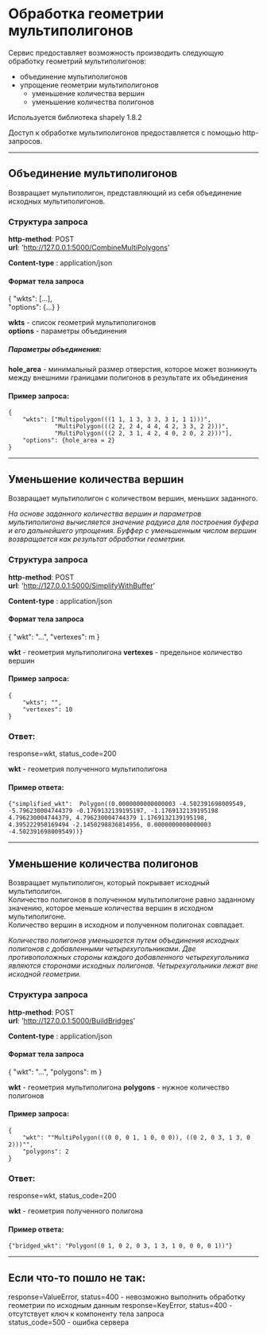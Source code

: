 # Обработка геометрии мультиполигонов

Сервис предоставляет возможность производить следующую обработку геометрий мультиполигонов:
  * объединение мультиполигонов
  * упрощение геометрии мультиполигонов
    * уменьшение количества вершин
    * уменьшение количества полигонов

Используется библиотека shapely 1.8.2

Доступ к обработке мультиполигонов предоставляется с помощью http-запросов.

---

## Объединение мультиполигонов

Возвращает мультиполигон, представляющий из себя объединение исходных мультиполигонов.


### Структура запроса

**http-method**: POST  
**url**: 'http://127.0.0.1:5000/CombineMultiPolygons'  

**Content-type** : application/json  


#### Формат тела запроса

{
  "wkts": \[...\],  
  "options": {...}
}

**wkts** - список геометрий мультиполигонов  
**options** - параметры объединения  


##### Параметры объединения:

**hole_area** - минимальный размер отверстия, которое может возникнуть между внешними границами полигонов в результате их объединения


#### Пример запроса:

    { 
		"wkts": ["Multipolygon(((1 1, 1 3, 3 3, 3 1, 1 1)))",
				 "MultiPolygon(((2 2, 2 4, 4 4, 4 2, 3 3, 2 2)))",
				 "MultiPolygon(((2 2, 3 1, 4 2, 4 0, 2 0, 2 2)))"],
		"options": {hole_area = 2}
    }

---

## Уменьшение количества вершин

Возвращает мультиполигон с количеством вершин, меньших заданного.

*На основе заданного количества вершин и параметров мультиполигона вычисляется значение радуиса для построения буфера и его дальнейшего упрощения. Буффер с уменьшенным числом вершин возвращается как результат обработки геометрии.*

### Структура запроса

**http-method**: POST  
**url**: 'http://127.0.0.1:5000/SimplifyWithBuffer'  

**Content-type** : application/json  


#### Формат тела запроса

{
  "wkt": "...",
  "vertexes": m
}

**wkt** - геометрия мультиполигона 
**vertexes** - предельное количество вершин


#### Пример запроса:

    { 
        "wkts": "",
        "vertexes": 10
    }


### Ответ:

response=wkt, status_code=200

**wkt** - геометрия полученного мультиполигона


#### Пример ответа:

	{"simplified_wkt":  Polygon((0.0000000000000003 -4.502391698009549, -5.796230004744379 -0.1769132139195197, -1.1769132139195198 4.796230004744379, 4.796230004744379 1.1769132139195198, 4.395222950169494 -2.1450298836814956, 0.0000000000000003 -4.502391698009549))}  

---

## Уменьшение количества полигонов

Возвращает мультиполигон, который покрывает исходный мультиполигон.  
Количество полигонов в полученном мультиполигоне равно заданному значению, которое меньше количества вершин в исходном мультиполигоне.  
Количество вершин в исходном и полученном полигонах совпадает.

*Количество полигонов уменьшается путем объединения исходных полигонов с добавленными четырехугольниками. Две противоположных стороны каждого добавленного четырехугольника являются сторонами исходных полигонов. Четырехугольники лежат вне исходной геометрии.*

### Структура запроса

**http-method**: POST  
**url**: 'http://127.0.0.1:5000/BuildBridges'  

**Content-type** : application/json  


#### Формат тела запроса

{
  "wkt": "...",
  "polygons": m
}

**wkt** - геометрия мультиполигона 
**polygons** - нужное количество полигонов  


#### Пример запроса:

    { 
        "wkt": ""MultiPolygon(((0 0, 0 1, 1 0, 0 0)), ((0 2, 0 3, 1 3, 0 2)))"",
        "polygons": 2
    }


### Ответ:

response=wkt, status_code=200

**wkt** - геометрия полученного полигона


#### Пример ответа:

	{"bridged_wkt": "Polygon((0 1, 0 2, 0 3, 1 3, 1 0, 0 0, 0 1))"}  

---

## Если что-то пошло не так:

response=ValueError, status=400 - невозможно выполнить обработку геометрии по исходным данным
response=KeyError, status=400 - отсутствует ключ к компоненту тела запроса  
status_code=500 - ошибка сервера
